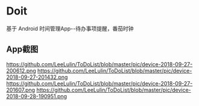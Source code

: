 # Doit 
基于 Android 时间管理App--待办事项提醒，番茄时钟

## App截图
https://github.com/LeeLulin/ToDoList/blob/master/pic/device-2018-09-27-200612.png
https://github.com/LeeLulin/ToDoList/blob/master/pic/device-2018-09-27-201432.png
https://github.com/LeeLulin/ToDoList/blob/master/pic/device-2018-09-27-201607.png
https://github.com/LeeLulin/ToDoList/blob/master/pic/device-2018-09-28-190951.png
